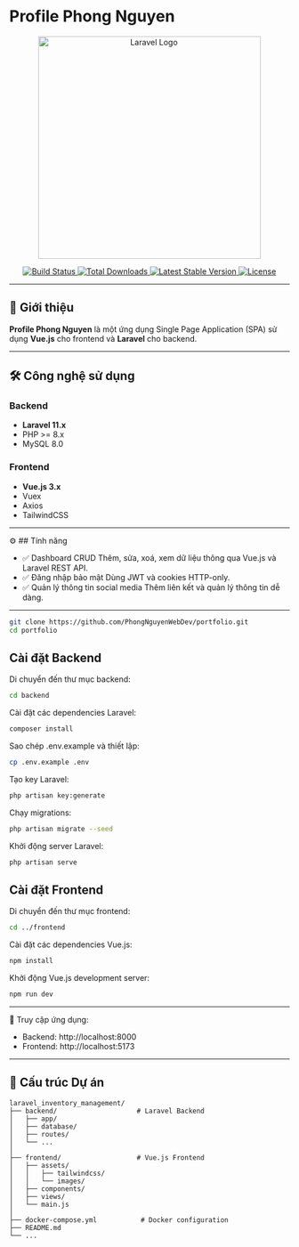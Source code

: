 # Profile Phong Nguyen

<p align="center">
  <a href="https://laravel.com" target="_blank">
    <img src="https://raw.githubusercontent.com/laravel/art/master/logo-lockup/5%20SVG/2%20CMYK/1%20Full%20Color/laravel-logolockup-cmyk-red.svg" width="400" alt="Laravel Logo">
  </a>
</p>

<p align="center">
  <a href="https://github.com/PhongNguyenWebDev/laravel_inventory_management/actions">
    <img src="https://img.shields.io/github/workflow/status/PhongNguyenWebDev/laravel_inventory_management/tests" alt="Build Status">
  </a>
  <a href="https://packagist.org/packages/laravel/framework">
    <img src="https://img.shields.io/packagist/dt/laravel/framework" alt="Total Downloads">
  </a>
  <a href="https://packagist.org/packages/laravel/framework">
    <img src="https://img.shields.io/packagist/v/laravel/framework" alt="Latest Stable Version">
  </a>
  <a href="https://packagist.org/packages/laravel/framework">
    <img src="https://img.shields.io/packagist/l/laravel/framework" alt="License">
  </a>
</p>

---

## 🚀 Giới thiệu

**Profile Phong Nguyen** là một ứng dụng Single Page Application (SPA) sử dụng **Vue.js** cho frontend và **Laravel** cho backend.

---

## 🛠️ Công nghệ sử dụng

### Backend
- **Laravel 11.x**  
- PHP >= 8.x  
- MySQL 8.0

### Frontend
- **Vue.js 3.x**  
- Vuex  
- Axios  
- TailwindCSS  

---
⚙️ ## Tính năng
- ✅ Dashboard CRUD
Thêm, sửa, xoá, xem dữ liệu thông qua Vue.js và Laravel REST API.
- ✅ Đăng nhập bảo mật
Dùng JWT và cookies HTTP-only.
- ✅ Quản lý thông tin social media
Thêm liên kết và quản lý thông tin dễ dàng.

---
```bash
git clone https://github.com/PhongNguyenWebDev/portfolio.git
cd portfolio
```
## Cài đặt Backend
Di chuyển đến thư mục backend:
```bash
cd backend
```
Cài đặt các dependencies Laravel:
```bash
composer install
```
Sao chép .env.example và thiết lập:
```bash
cp .env.example .env
```
Tạo key Laravel:
```bash
php artisan key:generate
```
Chạy migrations:
```bash
php artisan migrate --seed
```
Khởi động server Laravel:
```bash
php artisan serve
```
## Cài đặt Frontend
Di chuyển đến thư mục frontend:
```bash
cd ../frontend
```
Cài đặt các dependencies Vue.js:
```bash
npm install
```
Khởi động Vue.js development server:
```bash
npm run dev
```
---
🔗 Truy cập ứng dụng:
- Backend: http://localhost:8000
- Frontend: http://localhost:5173

---

## 📂 Cấu trúc Dự án

```plaintext
laravel_inventory_management/
├── backend/                    # Laravel Backend
│   ├── app/
│   ├── database/
│   ├── routes/
│   └── ...
│
├── frontend/                   # Vue.js Frontend
│   ├── assets/
│   │   ├── tailwindcss/
│   │   └── images/
│   ├── components/
│   ├── views/
│   └── main.js
│
├── docker-compose.yml           # Docker configuration
├── README.md
└── ...
```
